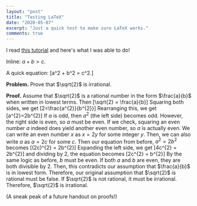 ```yaml
---
layout: "post"
title: "Testing LaTeX"
date: "2020-05-07"
excerpt: "Just a quick test to make sure LaTeX works."
comments: true
---
```

I read [this tutorial](http://flennerhag.com/2017-01-14-latex/) and here's what I was able to do!

Inline: $a+b>c$.

A quick equation:
\[a^2 + b^2 = c^2.\]

$\textbf{Problem.}$ Prove that $\sqrt{2}$ is irrational.

$\textbf{Proof.}$ Assume that $\sqrt{2}$ is a rational number in the form $\frac{a}{b}$ when written in lowest terms. Then
\[\sqrt{2} = \frac{a}{b}\]
Squaring both sides, we get
\[2=\frac{a^{2}}{b^{2}}\] Rearranging this, we get
\[a^{2}=2b^{2}\]
If $a$ is odd, then $a^{2}$ (the left side) becomes odd. However, the right side is even, so $a$ must be even. If we check, squaring an even number $a$ indeed does yield another even number, so $a$ is actually even. We can write an even number $x$ as $x = 2y$ for some integer $y$. Then, we can also write $a$ as $a = 2c$ for some $c$. Then our equation from before, $a^{2} = 2b^{2}$ becomes
\[(2c)^{2} = 2b^{2}\]
Expanding the left side, we get
\[4c^{2} = 2b^{2}\]
and dividing by 2, the equation becomes
\[2c^{2} = b^{2}\]
By the same logic as before, $b$ must be even. If both $a$ and $b$ are even, they are both divisible by 2. Then, this contradicts our assumption that $\frac{a}{b}$ is in lowest form. Therefore, our original assumption that $\sqrt{2}$ is rational must be false. If $\sqrt{2}$ is not rational, it must be irrational. Therefore, $\sqrt{2}$ is irrational.

(A sneak peak of a future handout on proofs!)
